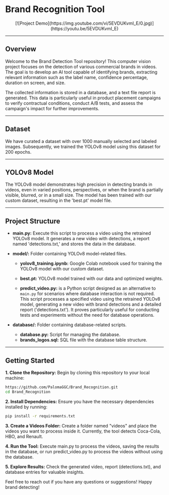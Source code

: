 # Brand Recognition Tool

<p align="center">
[![Project Demo](https://img.youtube.com/vi/5EVDUKvmI_E/0.jpg)](https://youtu.be/5EVDUKvmI_E)
</p>

---

## Overview

Welcome to the Brand Detection Tool repository!
This computer vision project focuses on the detection of various commercial brands in videos. The goal is to develop an AI tool capable of identifying brands, extracting relevant information such as the label name, confidence percentage, duration on screen, and size.

The collected information is stored in a database, and a text file report is generated. This data is particularly useful in product placement campaigns to verify contractual conditions, conduct A/B tests, and assess the campaign's impact for further improvements.

---

## Dataset

We have curated a dataset with over 1000 manually selected and labeled images. Subsequently, we trained the YOLOv8 model using this dataset for 200 epochs.

---

## YOLOv8 Model

The YOLOv8 model demonstrates high precision in detecting brands in videos, even in varied positions, perspectives, or when the brand is partially visible, blurred, or in a small size. The model has been trained with our custom dataset, resulting in the 'best.pt' model file.

---

## Project Structure

* **main.py:** Execute this script to process a video using the retrained YOLOv8 model. It generates a new video with detections, a report named 'detections.txt,' and stores the data in the database.

* **model/:** Folder containing YOLOv8 model-related files.

    - **yolov8_training.ipynb:** Google Colab notebook used for training the YOLOv8 model with our custom dataset.

    - **best.pt:** YOLOv8 model trained with our data and optimized weights.

    - **predict_video.py:** is a Python script designed as an alternative to `main.py` for scenarios where database interaction is not required. This script processes a specified video using the retrained YOLOv8 model, generating a new video with brand detections and a detailed report ('detections.txt'). It proves particularly useful for conducting tests and experiments without the need for database operations.

* **database/:** Folder containing database-related scripts.
    - **database.py:** Script for managing the database.
    - **brands_logos.sql:** SQL file with the database table structure.

---

## Getting Started

**1. Clone the Repository:** Begin by cloning this repository to your local machine:

```bash
https://github.com/PalomaGGC/Brand_Recognition.git
cd Brand_Recognition
```

**2. Install Dependencies:** Ensure you have the necessary dependencies installed by running:

```bash
pip install -r requirements.txt
```

**3. Create a Videos Folder:** Create a folder named "videos" and place the videos you want to process inside it. Currently, the tool detects Coca-Cola, HBO, and Renault.

**4. Run the Tool:**  Execute main.py to process the videos, saving the results in the database, or run predict_video.py to process the videos without using the database.

**5. Explore Results:** Check the generated video, report (detections.txt), and database entries for valuable insights.

Feel free to reach out if you have any questions or suggestions! Happy brand detecting!

